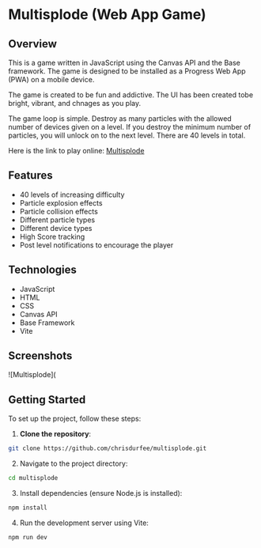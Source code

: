 # Multisplode (Web App Game)

## Overview

This is a game written in JavaScript using the Canvas API and the Base framework. The game is designed to be installed as a Progress Web App (PWA) on a mobile device.

The game is created to be fun and addictive. The UI has been created tobe bright, vibrant, and chnages as you play.

The game loop is simple. Destroy as many particles with the allowed number of devices given on a level. If you destroy the minimum number of particles, you will unlock on to the next level. There are 40 levels in total.

Here is the link to play online: [Multisplode](https://chrisdurfee.github.io/multisplode/)

## Features

- 40 levels of increasing difficulty
- Particle explosion effects
- Particle collision effects
- Different particle types
- Different device types
- High Score tracking
- Post level notifications to encourage the player

## Technologies

- JavaScript
- HTML
- CSS
- Canvas API
- Base Framework
- Vite

## Screenshots

![Multisplode](


## Getting Started

To set up the project, follow these steps:

1. **Clone the repository**:
```bash
git clone https://github.com/chrisdurfee/multisplode.git
```

2. Navigate to the project directory:
```bash
cd multisplode
```
3. Install dependencies (ensure Node.js is installed):
```bash
npm install
```

4. Run the development server using Vite:
```bash
npm run dev
```